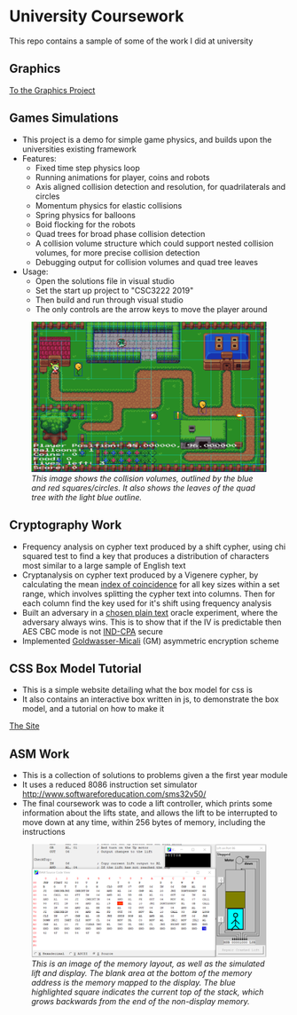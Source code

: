 <!-- <style>
    img {
        max-width: 100%;
        max-height: 500px;
    }
    figure {
        max-width: 70%;
        text-align: center;
        margin-left: auto;
        margin-right: auto;
    }
</style> -->

# University Coursework

This repo contains a sample of some of the work I did at university

## Graphics

[To the Graphics Project](Graphics/README.md)

## Games Simulations

- This project is a demo for simple game physics, and builds upon the universities existing framework
- Features:
  - Fixed time step physics loop
  - Running animations for player, coins and robots
  - Axis aligned collision detection and resolution, for quadrilaterals and circles
  - Momentum physics for elastic collisions
  - Spring physics for balloons
  - Boid flocking for the robots
  - Quad trees for broad phase collision detection
  - A collision volume structure which could support nested collision volumes, for more precise collision detection
  - Debugging output for collision volumes and quad tree leaves
- Usage:
  - Open the solutions file in visual studio
  - Set the start up project to "CSC3222 2019"
  - Then build and run through visual studio
  - The only controls are the arrow keys to move the player around

<figure>
  <img src="Games Simulations/Screenshots/CollisionVolumesAndQuadTree.png" alt="Image showing debug output for collision volumes and the quad tree leaves"/>
  <figcaption><em>
  This image shows the collision volumes, outlined by the blue and red squares/circles.
  It also shows the leaves of the quad tree with the light blue outline.
  </em></figcaption>
</figure>

## Cryptography Work

- Frequency analysis on cypher text produced by a shift cypher, using chi squared test to find a key that produces a distribution of characters most similar to a large sample of English text
- Cryptanalysis on cypher text produced by a Vigenere cypher, by calculating the mean [index of coincidence](https://en.wikipedia.org/wiki/Index_of_coincidence) for all key sizes within a set range, which involves splitting the cypher text into columns. Then for each column find the key used for it's shift using frequency analysis
- Built an adversary in a [chosen plain text](https://en.wikipedia.org/wiki/Chosen-plaintext_attack) oracle experiment, where the adversary always wins. This is to show that if the IV is predictable then AES CBC mode is not [IND-CPA](https://en.wikipedia.org/wiki/Ciphertext_indistinguishability#Indistinguishability_under_chosen-plaintext_attack_(IND-CPA)) secure
- Implemented [Goldwasser-Micali](https://en.wikipedia.org/wiki/Goldwasser%E2%80%93Micali_cryptosystem) (GM) asymmetric encryption scheme

## CSS Box Model Tutorial

- This is a simple website detailing what the box model for css is
- It also contains an interactive box written in js, to demonstrate the box model, and a tutorial on how to make it

[The Site](CSS%20Box%20Model%20Tutorial/Website-HTML.html)

## ASM Work

- This is a collection of solutions to problems given a the first year module
- It uses a reduced 8086 instruction set simulator http://www.softwareforeducation.com/sms32v50/
- The final coursework was to code a lift controller, which prints some information about the lifts state, and allows the lift to be interrupted to move down at any time, within 256 bytes of memory, including the instructions

<figure>
  <img src="ASM work/Screenshots/ASM-Memory.png" alt="Memory layout of ASM"/>
  <figcaption><em>
  This is an image of the memory layout, as well as the simulated lift and display.
  The blank area at the bottom of the memory address is the memory mapped to the display.
  The blue highlighted square indicates the current top of the stack, which grows backwards from the end of the non-display memory.
  </em></figcaption>
</figure>
